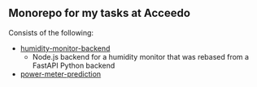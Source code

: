 ## Monorepo for my tasks at Acceedo
Consists of the following:
- [humidity-monitor-backend](humidity-monitor-backend/README.md)
  - Node.js backend for a humidity monitor that was rebased from a FastAPI Python backend
- [power-meter-prediction](power-meter-prediction/README.md)